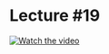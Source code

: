 # Lecture #19

[![Watch the video](https://img.youtube.com/vi/CPTG5JPbDEY/0.jpg)](https://www.youtube.com/watch?v=CPTG5JPbDEY&list=PL-h0BZdG_K4mfItKR5nUChmnuus-q-Tbc&index=19)
